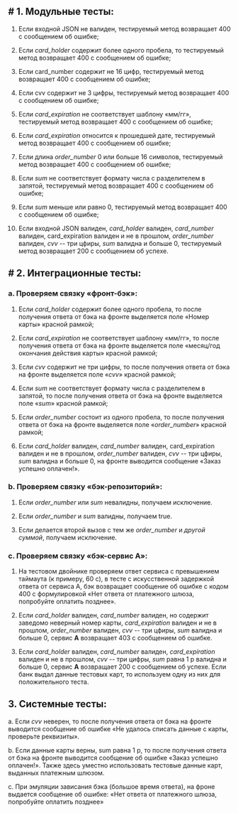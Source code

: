 ## # 1.  Модульные тесты:

1)  Если входной JSON не валиден, тестируемый метод возвращает 400 с сообщением об ошибке;

2)  Если *card_holder* содержит более одного пробела, то тестируемый метод возвращает 400 с сообщением об ошибке;

3)  Если card_number содержит не 16 цифр, тестируемый метод возвращает 400 с сообщением об ошибке;

4)  Если cvv содержит не 3 цифры, тестируемый метод возвращает 400 с  сообщением об ошибке;

5)  Если *card_expiration* не соответствует шаблону «мм/гг», тестируемый метод возвращает 400 с сообщением об ошибке;

6)  Если *card_expiration* относится к прошедшей дате, тестируемый метод  возвращает 400 с сообщением об ошибке;

7)  Если длина *order_number* 0 или больше 16 символов, тестируемый метод возвращает 400 с сообщением об ошибке;

8)  Если *sum* не соответствует формату числа с разделителем в запятой, тестируемый метод возвращает 400 с сообщением об ошибке;

9)  Если *sum* меньше или равно 0, тестируемый метод возвращает 400 с сообщением об ошибке;

10) Если входной JSON валиден, *card_holder* валиден, *card_number* валиден, card_expiration валиден и не в прошлом, *order_number* валиден, *cvv* -- три цфиры, *sum* валидна и больше 0, тестируемый метод возвращает 200 с сообщением об успехе.


## # 2.  Интеграционные тесты:

### a.  Проверяем связку «фронт-бэк»:

1) Если *card_holder* содержит более одного пробела, то после получения ответа от бэка на фронте выделяется поле «Номер карты» красной рамкой;

2) Если *card_expiration* не соответствует шаблону «мм/гг», то после получения ответа от бэка на фронте выделяется поле «месяц/год окончания действия карты» красной рамкой;

3) Если *cvv* содержит не три цифры, то после получения ответа от бэка на фронте выделяется поле «*cvv*» красной рамкой;

4) Если *sum* не соответствует формату числа с разделителем в запятой, то после получения ответа от бэка на фронте выделяется поле «*sum*» красной рамкой;

5) Если *order_number* состоит из одного пробела, то после получения ответа от бэка на фронте выделяется поле «*order_number*» красной рамкой;

6) Если *card_holder* валиден, *card_number* валиден, card_expiration валиден и не в прошлом, *order_number* валиден, *cvv* -- три цфиры, *sum* валидна и больше 0, на фронте выводится сообщение «Заказ успешно оплачен!».

### b.  Проверяем связку «бэк-репозиторий»:

1)  Если *order_number* или *sum* невалидны, получаем исключение.

2)  Если *order_number* и *sum* валидны, получаем true.

3)  Если делается второй вызов с тем же *order_number* и *другой суммой*, получаем исключение.

### c.  Проверяем связку «бэк-сервис **A**»:

1)  На тестовом двойнике проверяем ответ сервиса с превышением таймаута     (к примеру, 60 с), в тесте с искусственной задержкой ответа от сервиса А, бэк возвращает сообщение об ошибке с кодом 400 с формулировкой «Нет ответа от платежного шлюза, попробуйте оплатить позднее».

2)  Если *card_holder* валиден, *card_number* валиден, но содержит заведомо неверный номер карты, *card_expiration* валиден и не в прошлом, *order_number* валиден, *cvv* -- три цфиры, *sum* валидна и больше 0, сервис **A** возвращает 403 с сообщением об ошибке.

3)  Если *card_holder* валиден, *card_number* валиден, *card_expiration* валиден и не в прошлом, *cvv* -- три цифры, *sum* равна 1 р валидна  и больше 0, сервис **A** возвращает 200 с сообщением об успехе. Если банк выдал данные тестовых карт, то используем одну из них для положительного теста.

## 3.  Системные тесты:

a.  Если *cvv* неверен, то после получения ответа от бэка на фронте выводится сообщение об ошибке «Не удалось списать данные с карты, проверьте реквизиты».

b.  Если данные карты верны, sum равна 1 р, то после получения ответа от бэка на фронте выводится сообщение об ошибке «Заказ успешно оплачен!». Также здесь уместно использовать тестовые данные карт, выданных платежным шлюзом.

c.  При эмуляции зависания бэка (большое время ответа), на фроне выдается сообщение об ошибке: «Нет ответа от платежного шлюза, попробуйте оплатить позднее»
